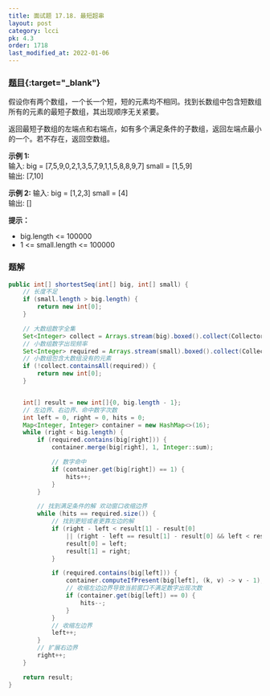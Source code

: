 ```yaml
---
title: 面试题 17.18. 最短超串
layout: post
category: lcci
pk: 4.3
order: 1718
last_modified_at: 2022-01-06
---
```


### [题目](https://leetcode-cn.com/shortest-supersequence-lcci/){:target="_blank"}

假设你有两个数组，一个长一个短，短的元素均不相同。找到长数组中包含短数组所有的元素的最短子数组，其出现顺序无关紧要。

返回最短子数组的左端点和右端点，如有多个满足条件的子数组，返回左端点最小的一个。若不存在，返回空数组。

**示例 1:**  
输入: big = [7,5,9,0,2,1,3,5,7,9,1,1,5,8,8,9,7] small = [1,5,9]  
输出: [7,10]

**示例 2:**
输入: big = [1,2,3] small = [4]  
输出: []

**提示：**
- big.length <= 100000
- 1 <= small.length <= 100000

### 题解

```java
public int[] shortestSeq(int[] big, int[] small) {
    // 长度不足
    if (small.length > big.length) {
        return new int[0];
    }

    // 大数组数字全集
    Set<Integer> collect = Arrays.stream(big).boxed().collect(Collectors.toSet());
    // 小数组数字出现频率
    Set<Integer> required = Arrays.stream(small).boxed().collect(Collectors.toSet());
    // 小数组包含大数组没有的元素
    if (!collect.containsAll(required)) {
        return new int[0];
    }


    int[] result = new int[]{0, big.length - 1};
    // 左边界、右边界、命中数字次数
    int left = 0, right = 0, hits = 0;
    Map<Integer, Integer> container = new HashMap<>(16);
    while (right < big.length) {
        if (required.contains(big[right])) {
            container.merge(big[right], 1, Integer::sum);

            // 数字命中
            if (container.get(big[right]) == 1) {
                hits++;
            }
        }

        // 找到满足条件的解 欢动窗口收缩边界
        while (hits == required.size()) {
            // 找到更短或者更靠左边的解
            if (right - left < result[1] - result[0]
                || (right - left == result[1] - result[0] && left < result[0])) {
                result[0] = left;
                result[1] = right;
            }

            if (required.contains(big[left])) {
                container.computeIfPresent(big[left], (k, v) -> v - 1);
                // 收缩左边边界导致当前窗口不满足数字出现次数
                if (container.get(big[left]) == 0) {
                    hits--;
                }
            }
            // 收缩左边界
            left++;
        }
        // 扩展右边界
        right++;
    }

    return result;
}
```